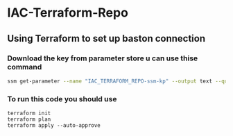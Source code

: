 # IAC-Terraform-Repo

## Using Terraform to set up baston connection 



###  Download the key from parameter store u can use thise command 

```bash
ssm get-parameter --name "IAC_TERRAFORM_REPO-ssm-kp" --output text --query  Parameter.Value > "parafile"
```

### To run this code you should use 

```hcl
terraform init 
terraform plan 
terraform apply --auto-approve 
```